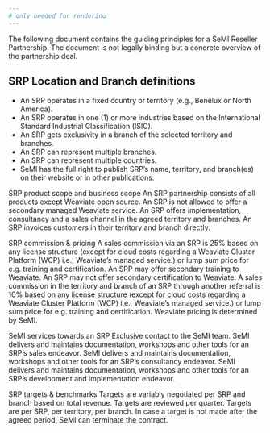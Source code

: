 ```yaml
---
# only needed for rendering
---
```


The following document contains the guiding principles for a SeMI Reseller Partnership. The document is not legally binding but a concrete overview of the partnership deal.

## SRP Location and Branch definitions

- An SRP operates in a fixed country or territory (e.g., Benelux or North America).
- An SRP operates in one (1) or more industries based on the International Standard Industrial Classification (ISIC).
- An SRP gets exclusivity in a branch of the selected territory and branches.
- An SRP can represent multiple branches.
- An SRP can represent multiple countries.
- SeMI has the full right to publish SRP’s name, territory, and branch(es) on their website or in other publications.

SRP product scope and business scope
An SRP partnership consists of all products except Weaviate open source.
An SRP is not allowed to offer a secondary managed Weaviate service.
An SRP offers implementation, consultancy and a sales channel in the agreed territory and branches.
An SRP invoices customers in their territory and branch directly.

SRP commission & pricing
A sales commission via an SRP is 25% based on any license structure (except for cloud costs regarding a Weaviate Cluster Platform (WCP) i.e., Weaviate’s managed service.) or lump sum price for e.g. training and certification.
An SRP may offer secondary training to Weaviate.
An SRP may not offer secondary certification to Weaviate.
A sales commission in the territory and branch of an SRP through another referral is 10%  based on any license structure (except for cloud costs regarding a Weaviate Cluster Platform (WCP) i.e., Weaviate’s managed service.) or lump sum price for e.g. training and certification.
Weaviate pricing is determined by SeMI.

SeMI services towards an SRP
Exclusive contact to the SeMI team.
SeMI delivers and maintains documentation, workshops and other tools for an SRP’s sales endeavor.
SeMI delivers and maintains documentation, workshops and other tools for an SRP’s consultancy endeavor.
SeMI delivers and maintains documentation, workshops and other tools for an SRP’s development and implementation endeavor.

SRP targets & benchmarks 
Targets are variably negotiated per SRP and branch based on total revenue.
Targets are reviewed per quarter.
Targets are per SRP, per territory, per branch.
In case a target is not made after the agreed period, SeMI can terminate the contract.

